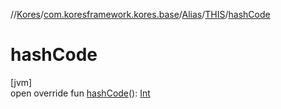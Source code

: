 //[Kores](../../../../index.md)/[com.koresframework.kores.base](../../index.md)/[Alias](../index.md)/[THIS](index.md)/[hashCode](hash-code.md)

# hashCode

[jvm]\
open override fun [hashCode](hash-code.md)(): [Int](https://kotlinlang.org/api/latest/jvm/stdlib/kotlin/-int/index.html)
